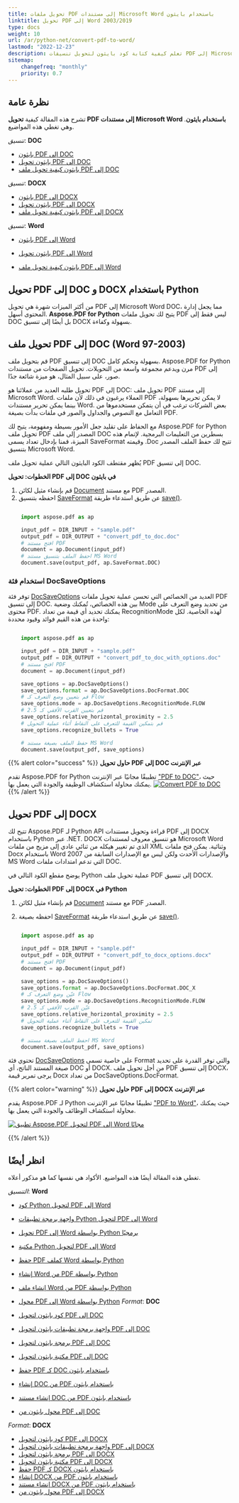```yaml
---
title: تحويل ملفات PDF إلى مستندات Microsoft Word باستخدام بايثون
linktitle: تحويل PDF إلى Word 2003/2019
type: docs
weight: 10
url: /ar/python-net/convert-pdf-to-word/
lastmod: "2022-12-23"
description: تعلم كيفية كتابة كود بايثون لتحويل تنسيقات PDF إلى Microsoft Word باستخدام Aspose.PDF لـ Python عبر .NET. وتحسين تحويل PDF إلى DOC(DOCX).
sitemap:
    changefreq: "monthly"
    priority: 0.7
---
```


## نظرة عامة

تشرح هذه المقالة كيفية **تحويل PDF إلى مستندات Microsoft Word باستخدام بايثون**. وهي تغطي هذه المواضيع.

_تنسيق_: **DOC**
- [بايثون PDF إلى DOC](#python-pdf-to-doc)
- [بايثون تحويل PDF إلى DOC](#python-pdf-to-doc)
- [بايثون كيفية تحويل ملف PDF إلى DOC](#python-pdf-to-doc)

_تنسيق_: **DOCX**
- [بايثون PDF إلى DOCX](#python-pdf-to-docx)
- [بايثون تحويل PDF إلى DOCX](#python-pdf-to-docx)
- [بايثون كيفية تحويل ملف PDF إلى DOCX](#python-pdf-to-docx)

_تنسيق_: **Word**
- [بايثون PDF إلى Word](#python-pdf-to-docx)
- [بايثون تحويل PDF إلى Word](#python-pdf-to-doc)

- [بايثون كيفية تحويل ملف PDF إلى Word](#python-pdf-to-docx)

## تحويل PDF إلى DOC و DOCX باستخدام Python

من أكثر الميزات شهرة هي تحويل PDF إلى Microsoft Word DOC، مما يجعل إدارة المحتوى أسهل. **Aspose.PDF for Python** يتيح لك تحويل ملفات PDF ليس فقط إلى DOC بل أيضًا إلى تنسيق DOCX بسهولة وكفاءة.

## تحويل ملف PDF إلى DOC (Word 97-2003)

قم بتحويل ملف PDF إلى تنسيق DOC بسهولة وتحكم كامل. Aspose.PDF for Python مرن ويدعم مجموعة واسعة من التحويلات. تحويل الصفحات من مستندات PDF إلى صور، على سبيل المثال، هو ميزة شائعة جدًا.

تحويل طلبه العديد من عملائنا هو PDF إلى DOC: تحويل ملف PDF إلى مستند Microsoft Word. العملاء يرغبون في ذلك لأن ملفات PDF لا يمكن تحريرها بسهولة، بينما يمكن تحرير مستندات Word. بعض الشركات ترغب في أن يتمكن مستخدموها من التعامل مع النصوص والجداول والصور في ملفات بدأت بصيغة PDF.

مع الحفاظ على تقليد جعل الأمور بسيطة ومفهومة، يتيح لك Aspose.PDF for Python تحويل ملف PDF المصدر إلى ملف DOC بسطرين من التعليمات البرمجية.
 لإتمام هذه الميزة، قمنا بإدخال تعداد يسمى SaveFormat وقيمته .Doc تتيح لك حفظ الملف المصدر بتنسيق Microsoft Word.

يُظهر مقتطف الكود البايثون التالي عملية تحويل ملف PDF إلى تنسيق DOC.

<a name="csharp-pdf-to-doc"><strong>الخطوات: تحويل PDF إلى DOC في بايثون</strong></a>

1. قم بإنشاء مثيل لكائن [Document](https://reference.aspose.com/pdf/python-net/aspose.pdf/document/) مع مستند PDF المصدر.
2. احفظه بتنسيق [SaveFormat](https://reference.aspose.com/pdf/python-net/aspose.pdf/saveformat/) عن طريق استدعاء طريقة [save()](https://reference.aspose.com/pdf/python-net/aspose.pdf/document/#methods).

```python

    import aspose.pdf as ap

    input_pdf = DIR_INPUT + "sample.pdf"
    output_pdf = DIR_OUTPUT + "convert_pdf_to_doc.doc"
    # افتح مستند PDF
    document = ap.Document(input_pdf)
    # احفظ الملف بتنسيق مستند MS Word
    document.save(output_pdf, ap.SaveFormat.DOC)
```

### استخدام فئة DocSaveOptions

توفر فئة [DocSaveOptions](https://reference.aspose.com/pdf/python-net/aspose.pdf/docsaveoptions/) العديد من الخصائص التي تحسن عملية تحويل ملفات PDF إلى تنسيق DOC. بين هذه الخصائص، تُمكنك وضعية Mode من تحديد وضع التعرف على محتوى PDF. يمكنك تحديد أي قيمة من تعداد RecognitionMode لهذه الخاصية. لكل واحدة من هذه القيم فوائد وقيود محددة:

```python

    import aspose.pdf as ap

    input_pdf = DIR_INPUT + "sample.pdf"
    output_pdf = DIR_OUTPUT + "convert_pdf_to_doc_with_options.doc"
    # افتح مستند PDF
    document = ap.Document(input_pdf)

    save_options = ap.DocSaveOptions()
    save_options.format = ap.DocSaveOptions.DocFormat.DOC
    # قم بتعيين وضع التعرف كـ Flow
    save_options.mode = ap.DocSaveOptions.RecognitionMode.FLOW
    # قم بتعيين القرب الأفقي كـ 2.5
    save_options.relative_horizontal_proximity = 2.5
    # قم بتمكين القيمة للتعرف على النقاط أثناء عملية التحويل
    save_options.recognize_bullets = True

    # حفظ الملف بصيغة مستند MS Word
    document.save(output_pdf, save_options)
```

{{% alert color="success" %}}
**حاول تحويل PDF إلى DOC عبر الإنترنت**

تقدم Aspose.PDF for Python تطبيقًا مجانيًا عبر الإنترنت ["PDF to DOC"](https://products.aspose.app/pdf/conversion/pdf-to-doc)، حيث يمكنك محاولة استكشاف الوظيفة والجودة التي يعمل بها.
[![Convert PDF to DOC](/pdf/ar/net/images/pdf_to_word.png)](https://products.aspose.app/pdf/conversion/pdf-to-doc) {{% /alert %}}

## تحويل PDF إلى DOCX

تتيح لك Aspose.PDF لـ Python API قراءة وتحويل مستندات PDF إلى DOCX باستخدام Python عبر .NET. DOCX هو تنسيق معروف لمستندات Microsoft Word الذي تم تغيير هيكله من ثنائي عادي إلى مزيج من ملفات XML وثنائية. يمكن فتح ملفات Docx باستخدام Word 2007 والإصدارات الأحدث ولكن ليس مع الإصدارات السابقة من MS Word التي تدعم امتدادات ملفات DOC.

يوضح مقطع الكود التالي في Python عملية تحويل ملف PDF إلى تنسيق DOCX.

<a name="csharp-pdf-to-docx"><strong>الخطوات: تحويل PDF إلى DOCX في Python</strong></a>

1. قم بإنشاء مثيل لكائن [Document](https://reference.aspose.com/pdf/python-net/aspose.pdf/document/) مع مستند PDF المصدر.

2. احفظه بصيغة [SaveFormat](https://reference.aspose.com/pdf/python-net/aspose.pdf/saveformat/) عن طريق استدعاء طريقة [save()](https://reference.aspose.com/pdf/python-net/aspose.pdf/document/#methods).

```python

    import aspose.pdf as ap

    input_pdf = DIR_INPUT + "sample.pdf"
    output_pdf = DIR_OUTPUT + "convert_pdf_to_docx_options.docx"
    # افتح مستند PDF
    document = ap.Document(input_pdf)

    save_options = ap.DocSaveOptions()
    save_options.format = ap.DocSaveOptions.DocFormat.DOC_X
    # عيّن وضع التعرف كـ Flow
    save_options.mode = ap.DocSaveOptions.RecognitionMode.FLOW
    # عيّن القرب الأفقي كـ 2.5
    save_options.relative_horizontal_proximity = 2.5
    # تمكين القيمة للتعرف على النقاط أثناء عملية التحويل
    save_options.recognize_bullets = True

    # احفظ الملف بصيغة مستند MS Word
    document.save(output_pdf, save_options)
```

تحتوي فئة [DocSaveOptions](https://reference.aspose.com/pdf/python-net/aspose.pdf/docsaveoptions/) على خاصية تسمى Format والتي توفر القدرة على تحديد صيغة المستند الناتج، أي DOC أو DOCX.
 من أجل تحويل ملف PDF إلى تنسيق DOCX، يرجى تمرير قيمة Docx من تعداد DocSaveOptions.DocFormat.

{{% alert color="warning" %}}
**حاول تحويل PDF إلى DOCX عبر الإنترنت**

يقدم Aspose.PDF لـ Python تطبيقًا مجانيًا عبر الإنترنت ["PDF to Word"](https://products.aspose.app/pdf/conversion/pdf-to-docx)، حيث يمكنك محاولة استكشاف الوظائف والجودة التي يعمل بها.

[![تطبيق Aspose.PDF لتحويل PDF إلى Word مجانًا](/pdf/ar/net/images/pdf_to_word.png)](https://products.aspose.app/pdf/conversion/pdf-to-docx)

{{% /alert %}}

## انظر أيضًا

تغطي هذه المقالة أيضًا هذه المواضيع. الأكواد هي نفسها كما هو مذكور أعلاه.

_التنسيق_: **Word**
- [كود Python لتحويل PDF إلى Word](#python-pdf-to-docx)
- [واجهة برمجة تطبيقات Python لتحويل PDF إلى Word](#python-pdf-to-docx)
- [تحويل PDF إلى Word بواسطة Python برمجيًا](#python-pdf-to-docx)
- [مكتبة Python لتحويل PDF إلى Word](#python-pdf-to-docx)
- [حفظ PDF كملف Word بواسطة Python](#python-pdf-to-docx)
- [إنشاء Word من PDF بواسطة Python](#python-pdf-to-docx)
- [إنشاء ملف Word من PDF بواسطة Python](#python-pdf-to-docx)

- [محول PDF إلى Word بواسطة Python](#python-pdf-to-docx)
_Format_: **DOC**
- [كود بايثون لتحويل PDF إلى DOC](#python-pdf-to-doc)
- [واجهة برمجة تطبيقات بايثون لتحويل PDF إلى DOC](#python-pdf-to-doc)
- [برمجة بايثون لتحويل PDF إلى DOC](#python-pdf-to-doc)
- [مكتبة بايثون لتحويل PDF إلى DOC](#python-pdf-to-doc)
- [حفظ PDF كـ DOC باستخدام بايثون](#python-pdf-to-doc)
- [إنشاء DOC من PDF باستخدام بايثون](#python-pdf-to-doc)
- [إنشاء مستند DOC من PDF باستخدام بايثون](#python-pdf-to-doc)
- [محول بايثون من PDF إلى DOC](#python-pdf-to-doc)

_Format_: **DOCX**
- [كود بايثون لتحويل PDF إلى DOCX](#python-pdf-to-docx)
- [واجهة برمجة تطبيقات بايثون لتحويل PDF إلى DOCX](#python-pdf-to-docx)
- [برمجة بايثون لتحويل PDF إلى DOCX](#python-pdf-to-docx)
- [مكتبة بايثون لتحويل PDF إلى DOCX](#python-pdf-to-docx)
- [حفظ PDF كـ DOCX باستخدام بايثون](#python-pdf-to-docx)
- [إنشاء DOCX من PDF باستخدام بايثون](#python-pdf-to-docx)
- [إنشاء مستند DOCX من PDF باستخدام بايثون](#python-pdf-to-docx)
- [محول بايثون من PDF إلى DOCX](#python-pdf-to-docx)